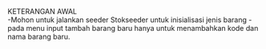 KETERANGAN AWAL
<br>
-Mohon untuk jalankan seeder Stokseeder untuk inisialisasi jenis barang
-pada menu input tambah barang baru hanya untuk menambahkan kode dan nama barang baru.
